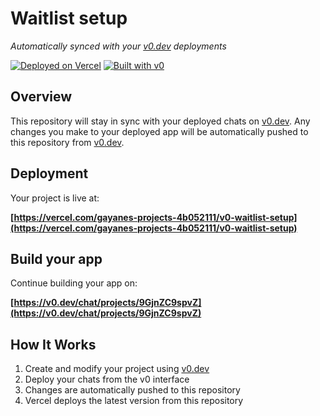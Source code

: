 # Waitlist setup

*Automatically synced with your [v0.dev](https://v0.dev) deployments*

[![Deployed on Vercel](https://img.shields.io/badge/Deployed%20on-Vercel-black?style=for-the-badge&logo=vercel)](https://vercel.com/gayanes-projects-4b052111/v0-waitlist-setup)
[![Built with v0](https://img.shields.io/badge/Built%20with-v0.dev-black?style=for-the-badge)](https://v0.dev/chat/projects/9GjnZC9spvZ)

## Overview

This repository will stay in sync with your deployed chats on [v0.dev](https://v0.dev).
Any changes you make to your deployed app will be automatically pushed to this repository from [v0.dev](https://v0.dev).

## Deployment

Your project is live at:

**[https://vercel.com/gayanes-projects-4b052111/v0-waitlist-setup](https://vercel.com/gayanes-projects-4b052111/v0-waitlist-setup)**

## Build your app

Continue building your app on:

**[https://v0.dev/chat/projects/9GjnZC9spvZ](https://v0.dev/chat/projects/9GjnZC9spvZ)**

## How It Works

1. Create and modify your project using [v0.dev](https://v0.dev)
2. Deploy your chats from the v0 interface
3. Changes are automatically pushed to this repository
4. Vercel deploys the latest version from this repository